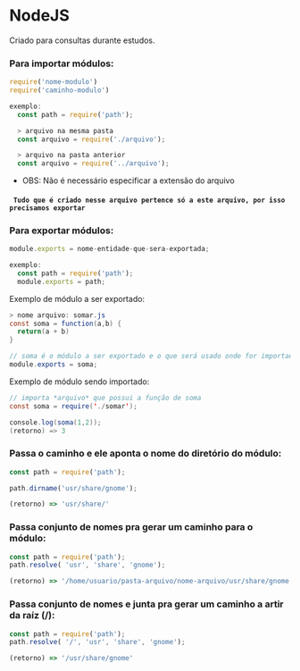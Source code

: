 # NodeJS
 Criado para consultas durante estudos.

### Para importar módulos: 
```javascript 
require('nome-modulo')
require('caminho-modulo')

exemplo: 
  const path = require('path');

  > arquivo na mesma pasta
  const arquivo = require('./arquivo');

  > arquivo na pasta anterior
  const arquivo = require('../arquivo');
```
* OBS: Não é necessário especificar a extensão do arquivo

#### ` Tudo que é criado nesse arquivo pertence só a este arquivo, por isso precisamos exportar`

### Para exportar módulos:
```javascript
module.exports = nome-entidade-que-sera-exportada;

exemplo:
  const path = require('path');
  module.exports = path;
```

Exemplo de módulo a ser exportado:
```java
> nome arquivo: somar.js
const soma = function(a,b) {
  return(a + b)
}

// soma é o módulo a ser exportado e o que será usado onde for importado
module.exports = soma;
```

Exemplo de módulo sendo importado:
```java
// importa *arquivo* que possui a função de soma
const soma = require('./somar');

console.log(soma(1,2));
(retorno) => 3
```

###  Passa o caminho e ele aponta o nome do diretório do módulo:
```javascript
const path = require('path');

path.dirname('usr/share/gnome');

(retorno) => 'usr/share/'
```
### Passa conjunto de nomes pra gerar um caminho para o módulo:
```javascript
const path = require('path');
path.resolve( 'usr', 'share', 'gnome');

(retorno) => '/home/usuario/pasta-arquivo/nome-arquivo/usr/share/gnome'
```

### Passa conjunto de nomes e junta pra gerar um caminho a artir da raíz (/):
```javascript
const path = require('path');
path.resolve( '/', 'usr', 'share', 'gnome');

(retorno) => '/usr/share/gnome'
```
